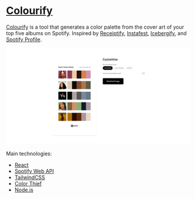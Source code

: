 # [Colourify](https://colourify.herokuapp.com)

[Colourify](https://colourify.herokuapp.com) is a tool that generates a color palette from the cover art of your top five albums on Spotify. Inspired by [Receiptify](https://receiptify.herokuapp.com/), [Instafest](https://www.instafest.app/), [Icebergify](https://icebergify.com/), and [Spotify Profile](https://spotify-profile.herokuapp.com/).

![Colourify Preview](https://github.com/natalieayuba/colourify/blob/main/client/public/images/og-image.png?raw=true)

Main technologies:

- [React](https://react.dev/)
- [Spotify Web API](https://developer.spotify.com/documentation/web-api/)
- [TailwindCSS](https://tailwindcss.com/)
- [Color Thief](https://lokeshdhakar.com/projects/color-thief/)
- [Node.js](https://nodejs.org/en)

